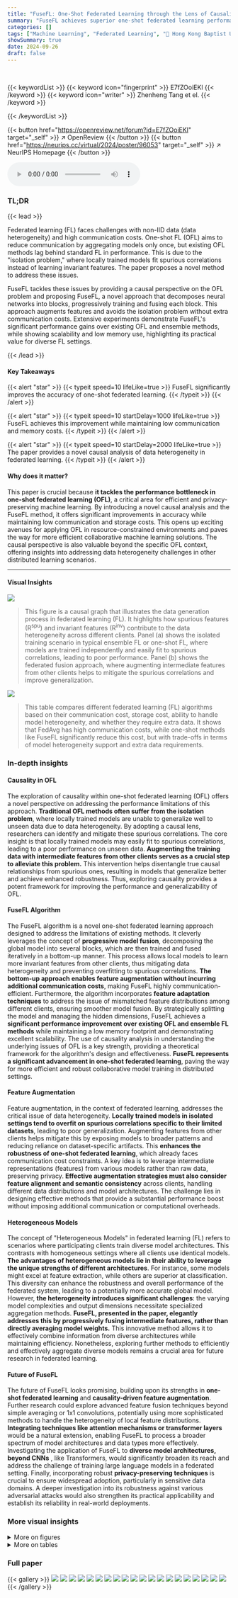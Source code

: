 ```yaml
---
title: "FuseFL: One-Shot Federated Learning through the Lens of Causality with Progressive Model Fusion"
summary: "FuseFL achieves superior one-shot federated learning performance by leveraging a causal view of data heterogeneity and progressively fusing model blocks, significantly outperforming existing methods w..."
categories: []
tags: ["Machine Learning", "Federated Learning", "🏢 Hong Kong Baptist University",]
showSummary: true
date: 2024-09-26
draft: false
---
```


<br>

{{< keywordList >}}
{{< keyword icon="fingerprint" >}} E7fZOoiEKl {{< /keyword >}}
{{< keyword icon="writer" >}} Zhenheng Tang et el. {{< /keyword >}}
 
{{< /keywordList >}}

{{< button href="https://openreview.net/forum?id=E7fZOoiEKl" target="_self" >}}
↗ OpenReview
{{< /button >}}
{{< button href="https://neurips.cc/virtual/2024/poster/96053" target="_self" >}}
↗ NeurIPS Homepage
{{< /button >}}


<audio controls>
    <source src="https://ai-paper-reviewer.com/E7fZOoiEKl/podcast.wav" type="audio/wav">
    Your browser does not support the audio element.
</audio>


### TL;DR


{{< lead >}}

Federated learning (FL) faces challenges with non-IID data (data heterogeneity) and high communication costs. One-shot FL (OFL) aims to reduce communication by aggregating models only once, but existing OFL methods lag behind standard FL in performance. This is due to the "isolation problem," where locally trained models fit spurious correlations instead of learning invariant features.  The paper proposes a novel method to address these issues. 

FuseFL tackles these issues by providing a causal perspective on the OFL problem and proposing FuseFL, a novel approach that decomposes neural networks into blocks, progressively training and fusing each block. This approach augments features and avoids the isolation problem without extra communication costs.  Extensive experiments demonstrate FuseFL's significant performance gains over existing OFL and ensemble methods, while showing scalability and low memory use, highlighting its practical value for diverse FL settings.

{{< /lead >}}


#### Key Takeaways

{{< alert "star" >}}
{{< typeit speed=10 lifeLike=true >}} FuseFL significantly improves the accuracy of one-shot federated learning. {{< /typeit >}}
{{< /alert >}}

{{< alert "star" >}}
{{< typeit speed=10 startDelay=1000 lifeLike=true >}} FuseFL achieves this improvement while maintaining low communication and memory costs. {{< /typeit >}}
{{< /alert >}}

{{< alert "star" >}}
{{< typeit speed=10 startDelay=2000 lifeLike=true >}} The paper provides a novel causal analysis of data heterogeneity in federated learning. {{< /typeit >}}
{{< /alert >}}

#### Why does it matter?
This paper is crucial because **it tackles the performance bottleneck in one-shot federated learning (OFL)**, a critical area for efficient and privacy-preserving machine learning.  By introducing a novel causal analysis and the FuseFL method, it offers significant improvements in accuracy while maintaining low communication and storage costs.  This opens up exciting avenues for applying OFL in resource-constrained environments and paves the way for more efficient collaborative machine learning solutions.  The causal perspective is also valuable beyond the specific OFL context, offering insights into addressing data heterogeneity challenges in other distributed learning scenarios.

------
#### Visual Insights



![](https://ai-paper-reviewer.com/E7fZOoiEKl/figures_2_1.jpg)

> This figure is a causal graph that illustrates the data generation process in federated learning (FL).  It highlights how spurious features (R<sup>spu</sup>) and invariant features (R<sup>inv</sup>) contribute to the data heterogeneity across different clients. Panel (a) shows the isolated training scenario in typical ensemble FL or one-shot FL, where models are trained independently and easily fit to spurious correlations, leading to poor performance. Panel (b) shows the federated fusion approach, where augmenting intermediate features from other clients helps to mitigate the spurious correlations and improve generalization.





![](https://ai-paper-reviewer.com/E7fZOoiEKl/tables_7_1.jpg)

> This table compares different federated learning (FL) algorithms based on their communication cost, storage cost, ability to handle model heterogeneity, and whether they require extra data.  It shows that FedAvg has high communication costs, while one-shot methods like FuseFL significantly reduce this cost, but with trade-offs in terms of model heterogeneity support and extra data requirements.





### In-depth insights


#### Causality in OFL
The exploration of causality within one-shot federated learning (OFL) offers a novel perspective on addressing the performance limitations of this approach.  **Traditional OFL methods often suffer from the isolation problem**, where locally trained models are unable to generalize well to unseen data due to data heterogeneity. By adopting a causal lens, researchers can identify and mitigate these spurious correlations. The core insight is that locally trained models may easily fit to spurious correlations, leading to a poor performance on unseen data. **Augmenting the training data with intermediate features from other clients serves as a crucial step to alleviate this problem.**  This intervention helps disentangle true causal relationships from spurious ones, resulting in models that generalize better and achieve enhanced robustness. Thus, exploring causality provides a potent framework for improving the performance and generalizability of OFL.

#### FuseFL Algorithm
The FuseFL algorithm is a novel one-shot federated learning approach designed to address the limitations of existing methods. It cleverly leverages the concept of **progressive model fusion**, decomposing the global model into several blocks, which are then trained and fused iteratively in a bottom-up manner. This process allows local models to learn more invariant features from other clients, thus mitigating data heterogeneity and preventing overfitting to spurious correlations.  **The bottom-up approach enables feature augmentation without incurring additional communication costs**, making FuseFL highly communication-efficient. Furthermore, the algorithm incorporates **feature adaptation techniques** to address the issue of mismatched feature distributions among different clients, ensuring smoother model fusion. By strategically splitting the model and managing the hidden dimensions, FuseFL achieves a **significant performance improvement over existing OFL and ensemble FL methods** while maintaining a low memory footprint and demonstrating excellent scalability.  The use of causality analysis in understanding the underlying issues of OFL is a key strength, providing a theoretical framework for the algorithm's design and effectiveness.  **FuseFL represents a significant advancement in one-shot federated learning**, paving the way for more efficient and robust collaborative model training in distributed settings.

#### Feature Augmentation
Feature augmentation, in the context of federated learning, addresses the critical issue of data heterogeneity.  **Locally trained models in isolated settings tend to overfit on spurious correlations specific to their limited datasets**, leading to poor generalization.  Augmenting features from other clients helps mitigate this by exposing models to broader patterns and reducing reliance on dataset-specific artifacts. This **enhances the robustness of one-shot federated learning**, which already faces communication cost constraints.  A key idea is to leverage intermediate representations (features) from various models rather than raw data, preserving privacy.  **Effective augmentation strategies must also consider feature alignment and semantic consistency** across clients, handling different data distributions and model architectures. The challenge lies in designing effective methods that provide a substantial performance boost without imposing additional communication or computational overheads.

#### Heterogeneous Models
The concept of "Heterogeneous Models" in federated learning (FL) refers to scenarios where participating clients train diverse model architectures.  This contrasts with homogeneous settings where all clients use identical models.  **The advantages of heterogeneous models lie in their ability to leverage the unique strengths of different architectures**.  For instance, some models might excel at feature extraction, while others are superior at classification. This diversity can enhance the robustness and overall performance of the federated system, leading to a potentially more accurate global model. However, **the heterogeneity introduces significant challenges**:  the varying model complexities and output dimensions necessitate specialized aggregation methods.  **FuseFL, presented in the paper, elegantly addresses this by progressively fusing intermediate features, rather than directly averaging model weights.** This innovative method allows it to effectively combine information from diverse architectures while maintaining efficiency.  Nonetheless, exploring further methods to efficiently and effectively aggregate diverse models remains a crucial area for future research in federated learning.

#### Future of FuseFL
The future of FuseFL looks promising, building upon its strengths in **one-shot federated learning** and **causality-driven feature augmentation**.  Further research could explore advanced feature fusion techniques beyond simple averaging or 1x1 convolutions, potentially using more sophisticated methods to handle the heterogeneity of local feature distributions.  **Integrating techniques like attention mechanisms or transformer layers** would be a natural extension, enabling FuseFL to process a broader spectrum of model architectures and data types more effectively. Investigating the application of FuseFL to **diverse model architectures, beyond CNNs** , like Transformers, would significantly broaden its reach and address the challenge of training large language models in a federated setting. Finally, incorporating robust **privacy-preserving techniques** is crucial to ensure widespread adoption, particularly in sensitive data domains.  A deeper investigation into its robustness against various adversarial attacks would also strengthen its practical applicability and establish its reliability in real-world deployments.


### More visual insights

<details>
<summary>More on figures
</summary>


![](https://ai-paper-reviewer.com/E7fZOoiEKl/figures_4_1.jpg)

> This figure presents the empirical estimation of mutual information (MI) between features and inputs (I(Hk; X)) and between features and labels (I(Hk; Y)) at different layers (modules) of a model trained on non-IID data.  It shows that locally trained models tend to fit more on spurious correlations (higher I(Hk; X), lower I(Hk; Y)), while FuseFL's progressive fusion helps to learn more invariant features (lower I(Hk; X), higher I(Hk; Y)). The separability of features at each layer is also compared, with FuseFL showing improved separability, indicating better generalization ability.


![](https://ai-paper-reviewer.com/E7fZOoiEKl/figures_4_2.jpg)

> This figure shows the estimated mutual information (MI) between features and input (I(Hk; X)), features and labels (I(Hk; Y)), and the linear separability of layers in a model trained on non-IID datasets.  The different lines represent different non-IID degrees (α = 0.1, 0.3, 0.5) and whether features are obtained from isolated local training or from FuseFL (feature fusion).  The results indicate that FuseFL's feature fusion method helps to improve the MI between features and labels and the separability of layers, reducing overfitting to spurious correlations.


![](https://ai-paper-reviewer.com/E7fZOoiEKl/figures_5_1.jpg)

> This figure illustrates the FuseFL training process. (a) shows the isolated training of each client's model. (b), (c) show the progressive fusion of blocks from different clients, with adaptors used to integrate the fused features. (d) shows the final inference process.


![](https://ai-paper-reviewer.com/E7fZOoiEKl/figures_26_1.jpg)

> This figure shows example images from the CIFAR-10 dataset that have been modified to include backdoor triggers.  The top row shows the original images, while the bottom row shows the same images with added shapes (squares, circles, triangles, etc.) overlaid on them. The shapes are color-coded according to the image's label, creating spurious correlations that a model might learn during training if it is not robust to such adversarial examples. This is used to test the models' resilience to backdoors in the experiments.


</details>




<details>
<summary>More on tables
</summary>


![](https://ai-paper-reviewer.com/E7fZOoiEKl/tables_8_1.jpg)
> This table presents the accuracy results of various federated learning (FL) methods across three different non-IID data distributions (α = 0.1, 0.3, 0.5) and six datasets (MNIST, FMNIST, CIFAR-10, SVHN, CIFAR-100, Tiny-Imagenet).  The methods compared include FedAvg, FedDF, Fed-DAFL, Fed-ADI, DENSE, and the proposed FuseFL with different numbers of modules (K).  The 'Ensemble' row represents the upper bound achievable by combining local models, although this is impractical due to high memory and scalability issues.  The table highlights the best-performing methods for each dataset and non-IID setting.

![](https://ai-paper-reviewer.com/E7fZOoiEKl/tables_8_2.jpg)
> This table presents the accuracy of various federated learning (FL) methods across different datasets (MNIST, FMNIST, CIFAR-10, SVHN, CIFAR-100, Tiny-Imagenet) and non-IID data distribution levels (α = 0.1, 0.3, 0.5).  The methods compared include FedAvg, FedDF, Fed-DAFL, Fed-ADI, DENSE, and FuseFL (with different numbers of modules K).  Ensemble represents a baseline method that uses all local models for prediction. The table highlights the best performance achieved for each setting, excluding the ensemble method (which is impractical due to high memory and scalability issues).  The results demonstrate the superior performance of FuseFL compared to other one-shot FL methods.

![](https://ai-paper-reviewer.com/E7fZOoiEKl/tables_9_1.jpg)
> This table presents the accuracy results of various federated learning (FL) methods on different datasets with varying degrees of non-IID data (represented by α).  The methods compared include FedAvg, FedDF, Fed-DAFL, Fed-ADI, DENSE, Ensemble, and FuseFL (with different numbers of modules, K). The Ensemble method serves as an upper bound for the other methods, but its high memory cost and scalability issues make it impractical for real-world FL scenarios.  The table highlights the best-performing method for each dataset and α value, excluding the Ensemble method.

![](https://ai-paper-reviewer.com/E7fZOoiEKl/tables_9_2.jpg)
> This table presents the local and global accuracy results for 5 clients in a federated learning experiment. Two clients (BD0 and BD1) were trained on datasets with backdoor attacks, whereas three clients (Normal0, Normal1, and Normal2) were trained on clean datasets.  The 'Local Acc.' column indicates the accuracy achieved by each client on their own local dataset, demonstrating that the models trained on the backdoored datasets achieved almost perfect accuracy. However, the 'Global Acc.' column, which represents the accuracy obtained when all the models are aggregated on the server, shows a significant performance gap between clients trained on clean datasets and those trained on backdoored datasets.  This indicates the negative impact of backdoor attacks on the overall federated learning model.

![](https://ai-paper-reviewer.com/E7fZOoiEKl/tables_9_3.jpg)
> This table presents the test accuracy of different methods on backdoored CIFAR-10 datasets. The test dataset is clean, and the number of backdoored clients (Mbd) varies between 1 and 2. The results show how the backdoored data influences the performance of different methods under varying non-IID degrees (α).

![](https://ai-paper-reviewer.com/E7fZOoiEKl/tables_21_1.jpg)
> This table compares different federated learning (FL) algorithms across several key characteristics: communication cost, storage cost, performance upper bound, support for model heterogeneity, and requirement for external data.  It highlights the trade-offs between communication efficiency, model performance, and data requirements of various FL approaches.

![](https://ai-paper-reviewer.com/E7fZOoiEKl/tables_25_1.jpg)
> This table shows the accuracy of various federated learning methods across three different levels of data heterogeneity (α = 0.1, 0.3, 0.5) and six different datasets (MNIST, FMNIST, CIFAR-10, SVHN, CIFAR-100, Tiny-Imagenet). The methods compared include FedAvg, FedDF, Fed-DAFL, Fed-ADI, DENSE, and the proposed FuseFL with different numbers of modules (K=2, 4, 8).  Ensemble learning is also included as an upper bound, although it's impractical for real-world federated learning due to its high memory cost and scalability issues. The best results for each setting are highlighted in bold, excluding the Ensemble results.

![](https://ai-paper-reviewer.com/E7fZOoiEKl/tables_26_1.jpg)
> This table compares the performance of different model fusion methods (FuseFL with conv1x1, FuseFL with averaging, FuseFL with conv1x1 and heterogeneous models, FuseFL with averaging and heterogeneous models) on CIFAR-10 dataset with varying number of clients (M=5, M=10).  The 'Ensemble' row provides a benchmark representing the upper bound performance achievable through ensembling local models.

![](https://ai-paper-reviewer.com/E7fZOoiEKl/tables_27_1.jpg)
> This table compares the accuracy of various federated learning algorithms, including FedAvg, FedMA, Ensemble, and FuseFL with different numbers of blocks (K), on the CIFAR-10 dataset.  The comparison is made for three different levels of non-IID data distribution (α = 0.1, 0.3, 0.5). The table highlights the performance of FuseFL in achieving comparable or better accuracy than other methods, especially when considering the constraint of only one communication round. It shows that FuseFL generally outperforms the other methods under one-shot communication constraints.

![](https://ai-paper-reviewer.com/E7fZOoiEKl/tables_27_2.jpg)
> This table presents the accuracy results of different federated learning methods (FedAvg, FedDF, Fed-DAFL, Fed-ADI, DENSE, Ensemble, and FuseFL) on various datasets (MNIST, FMNIST, CIFAR-10, SVHN, CIFAR-100, Tiny-Imagenet) under different non-IID data distribution levels (α = 0.1, 0.3, 0.5).  The Ensemble method serves as an upper bound, highlighting the performance limitations of other one-shot federated learning methods.  FuseFL's best results are bolded, demonstrating its superior performance compared to other methods except the computationally expensive Ensemble method.

![](https://ai-paper-reviewer.com/E7fZOoiEKl/tables_28_1.jpg)
> This table compares several federated learning (FL) algorithms based on their communication costs, storage costs, and support for model heterogeneity.  It highlights the communication and storage cost savings of one-shot FL and the proposed FuseFL method while showing their performance in comparison with multi-round FL methods and ensemble methods. The table also notes whether the methods require additional data for training.

![](https://ai-paper-reviewer.com/E7fZOoiEKl/tables_28_2.jpg)
> This table presents the accuracy results of different federated learning methods on various datasets (MNIST, FMNIST, SVHN, CIFAR-10, CIFAR-100) under a higher degree of data heterogeneity (α = 0.05).  It compares the performance of FuseFL with several baseline methods including FedAvg, FedDF, Fed-ADI, Fed-DAFL, DENSE, and CoBoosting.  The results demonstrate the accuracy of each method across these datasets.  The purpose is to show that FuseFL performs well even under significant data heterogeneity.

</details>




### Full paper

{{< gallery >}}
<img src="https://ai-paper-reviewer.com/E7fZOoiEKl/1.png" class="grid-w50 md:grid-w33 xl:grid-w25" />
<img src="https://ai-paper-reviewer.com/E7fZOoiEKl/2.png" class="grid-w50 md:grid-w33 xl:grid-w25" />
<img src="https://ai-paper-reviewer.com/E7fZOoiEKl/3.png" class="grid-w50 md:grid-w33 xl:grid-w25" />
<img src="https://ai-paper-reviewer.com/E7fZOoiEKl/4.png" class="grid-w50 md:grid-w33 xl:grid-w25" />
<img src="https://ai-paper-reviewer.com/E7fZOoiEKl/5.png" class="grid-w50 md:grid-w33 xl:grid-w25" />
<img src="https://ai-paper-reviewer.com/E7fZOoiEKl/6.png" class="grid-w50 md:grid-w33 xl:grid-w25" />
<img src="https://ai-paper-reviewer.com/E7fZOoiEKl/7.png" class="grid-w50 md:grid-w33 xl:grid-w25" />
<img src="https://ai-paper-reviewer.com/E7fZOoiEKl/8.png" class="grid-w50 md:grid-w33 xl:grid-w25" />
<img src="https://ai-paper-reviewer.com/E7fZOoiEKl/9.png" class="grid-w50 md:grid-w33 xl:grid-w25" />
<img src="https://ai-paper-reviewer.com/E7fZOoiEKl/10.png" class="grid-w50 md:grid-w33 xl:grid-w25" />
<img src="https://ai-paper-reviewer.com/E7fZOoiEKl/11.png" class="grid-w50 md:grid-w33 xl:grid-w25" />
<img src="https://ai-paper-reviewer.com/E7fZOoiEKl/12.png" class="grid-w50 md:grid-w33 xl:grid-w25" />
<img src="https://ai-paper-reviewer.com/E7fZOoiEKl/13.png" class="grid-w50 md:grid-w33 xl:grid-w25" />
<img src="https://ai-paper-reviewer.com/E7fZOoiEKl/14.png" class="grid-w50 md:grid-w33 xl:grid-w25" />
<img src="https://ai-paper-reviewer.com/E7fZOoiEKl/15.png" class="grid-w50 md:grid-w33 xl:grid-w25" />
<img src="https://ai-paper-reviewer.com/E7fZOoiEKl/16.png" class="grid-w50 md:grid-w33 xl:grid-w25" />
<img src="https://ai-paper-reviewer.com/E7fZOoiEKl/17.png" class="grid-w50 md:grid-w33 xl:grid-w25" />
<img src="https://ai-paper-reviewer.com/E7fZOoiEKl/18.png" class="grid-w50 md:grid-w33 xl:grid-w25" />
<img src="https://ai-paper-reviewer.com/E7fZOoiEKl/19.png" class="grid-w50 md:grid-w33 xl:grid-w25" />
<img src="https://ai-paper-reviewer.com/E7fZOoiEKl/20.png" class="grid-w50 md:grid-w33 xl:grid-w25" />
{{< /gallery >}}